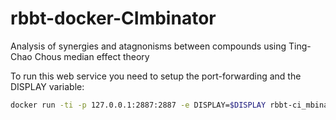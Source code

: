 # rbbt-docker-CImbinator
Analysis of synergies and atagnonisms between compounds using Ting-Chao Chous
median effect theory

To run this web service you need to setup the port-forwarding and the DISPLAY
variable:

```bash
docker run -ti -p 127.0.0.1:2887:2887 -e DISPLAY=$DISPLAY rbbt-ci_mbinator
```
